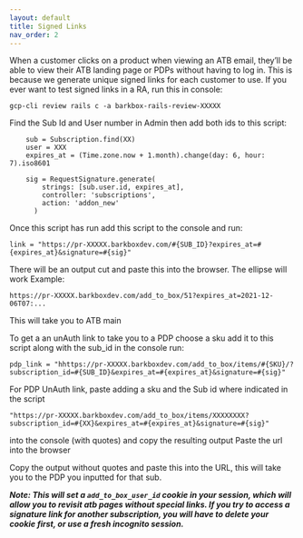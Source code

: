 ```yaml
---
layout: default
title: Signed Links
nav_order: 2
---
```


When a customer clicks on a product when viewing an ATB email, they’ll be able to view their ATB landing page or PDPs without having to log in. This is because we generate unique signed links for each customer to use. If you ever want to test signed links in a RA, run this in console:

````
gcp-cli review rails c -a barkbox-rails-review-XXXXX
````

Find the Sub Id and User number in Admin then add both ids to this script:

````
    sub = Subscription.find(XX)
    user = XXX 
    expires_at = (Time.zone.now + 1.month).change(day: 6, hour: 7).iso8601
    
    sig = RequestSignature.generate(
        strings: [sub.user.id, expires_at],
        controller: 'subscriptions',
        action: 'addon_new'
      )
````

Once this script has run add this script to the console and run:

`link = "https://pr-XXXXX.barkboxdev.com/#{SUB_ID}?expires_at=#{expires_at}&signature=#{sig}"`

There will be an output cut and paste this into the browser.  The ellipse will work
Example:  

`https://pr-XXXXX.barkboxdev.com/add_to_box/51?expires_at=2021-12-06T07:...`

This will take you to ATB main

To get a an unAuth link to take you to a PDP choose a sku add it to this script along with the sub_id in the console run:

`pdp_link = "hhttps://pr-XXXXX.barkboxdev.com/add_to_box/items/#{SKU}/?subscription_id=#{SUB_ID}&expires_at=#{expires_at}&signature=#{sig}"`


For PDP UnAuth link, paste adding a sku and the Sub id where indicated in the script

`"https://pr-XXXXX.barkboxdev.com/add_to_box/items/XXXXXXXX?subscription_id=#{XX}&expires_at=#{expires_at}&signature=#{sig}"`

into the console (with quotes) and copy the resulting output Paste the url into the browser

Copy the output without quotes and paste this into the URL, this will take you to the PDP you inputted for that sub.

***Note: This will set a `add_to_box_user_id` cookie in your session, which will allow you to revisit atb pages without special links. If you try to access a signature link for another subscription, you will have to delete your cookie first, or use a fresh incognito session.***
